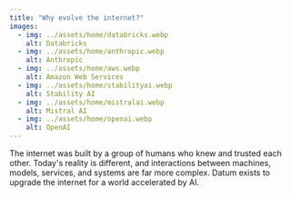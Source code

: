 ```yaml
---
title: "Why evolve the internet?"
images:
  - img: ../assets/home/databricks.webp
    alt: Databricks
  - img: ../assets/home/anthropic.webp
    alt: Anthropic
  - img: ../assets/home/aws.webp
    alt: Amazon Web Services
  - img: ../assets/home/stabilityai.webp
    alt: Stability AI
  - img: ../assets/home/mistralai.webp
    alt: Mistral AI
  - img: ../assets/home/openai.webp
    alt: OpenAI
---
```


The internet was built by a group of humans who knew and trusted each other. Today's reality is different, and interactions between machines, models, services, and systems are far more complex. Datum exists to upgrade the internet for a world accelerated by AI.
